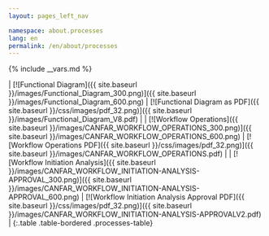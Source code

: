 ```yaml
---
layout: pages_left_nav

namespace: about.processes
lang: en
permalink: /en/about/processes
---
```


{% include __vars.md %}

<!-- Content start -->

| [![Functional Diagram]({{ site.baseurl }}/images/Functional_Diagram_300.png)]({{ site.baseurl }}/images/Functional_Diagram_600.png) | [![Functional Diagram as PDF]({{ site.baseurl }}/css/images/pdf_32.png)]({{ site.baseurl }}/images/Functional_Diagram_V8.pdf) |
| [![Workflow Operations]({{ site.baseurl }}/images/CANFAR_WORKFLOW_OPERATIONS_300.png)]({{ site.baseurl }}/images/CANFAR_WORKFLOW_OPERATIONS_600.png) | [![Workflow Operations PDF]({{ site.baseurl }}/css/images/pdf_32.png)]({{ site.baseurl }}/images/CANFAR_WORKFLOW_OPERATIONS.pdf) |
| [![Workflow Initiation Analysis]({{ site.baseurl }}/images/CANFAR_WORKFLOW_INITIATION-ANALYSIS-APPROVAL_300.png)]({{ site.baseurl }}/images/CANFAR_WORKFLOW_INITIATION-ANALYSIS-APPROVAL_600.png) | [![Workflow Initiation Analysis Approval PDF]({{ site.baseurl }}/css/images/pdf_32.png)]({{ site.baseurl }}/images/CANFAR_WORKFLOW_INITIATION-ANALYSIS-APPROVALV2.pdf) |
{:.table .table-bordered .processes-table}

<!-- ![Workflow Operations]({{ site.baseurl }}/images/CANFAR_WORKFLOW_OPERATIONS_300.png) -->

<!-- ![Workflow Initiation Analysis]({{ site.baseurl }}/images/CANFAR_WORKFLOW_INITIATION-ANALYSIS-APPROVAL_300.png) -->


<!-- Content end -->
